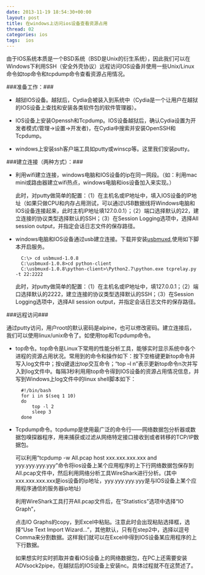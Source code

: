 ```yaml
---
date: 2013-11-19 18:54:30+00:00
layout: post
title: 在windows上访问ios设备查看资源占用
thread: 02
categories: ios
tags:  ios
---
```


由于IOS系统本质是一个BSD系统（BSD是Unix的衍生系统），因此我们可以在Windows下利用SSH（安全外壳协议）远程访问IOS设备并使用一些Unix/Linux命令如top命令和tcpdump命令查看资源占用情况。

###准备工作：###

- 越狱IOS设备。越狱后，Cydia会被装入到系统中（Cydia是一个让用户在越狱的IOS设备上查找和安装各类软件包的软件管理器）。

- IOS设备上安装Openssh和Tcpdump。IOS设备越狱后，确认Cydia设置为开发者模式(管理->设置->开发者)，在Cydia中搜索并安装OpenSSH和Tcpdump。

- windows上安装ssh客户端工具如putty或winscp等。这里我们安装putty。

###建立连接（两种方式）：###

- 利用wifi建立连接，windows电脑和IOS设备的ip在同一网段。（如：利用mac mini或路由器建立wifi热点，windows电脑和ios设备加入来实现。）

	此时，对putty做简单的配置：（1）在主机名或IP地址中，填入IOS设备的IP地址（如果只做CPU和内存占用测试，可以通过USB数据线将Windows电脑和IOS设备连接起来，此时主机IP地址填127.0.0.1）；（2）端口选择默认的22，建立连接的协议类型选择默认的SSH；（3）在Session Logging选项中，选择All session output，并指定会话日志文件的保存路径。

- windows电脑和IOS设备通过usb建立连接。下载并安装[usbmuxd](http://cgit.sukimashita.com/usbmuxd.git/snapshot/usbmuxd-1.0.8.tar.gz),使用如下脚本开启服务。

		C:\> cd usbmuxd-1.0.8
		C:\usbmuxd-1.0.8>cd python-client
		C:\usbmuxd-1.0.8\python-client>\Python2.7\python.exe tcprelay.py -t 22:2222
	此时，对putty做简单的配置：（1）在主机名或IP地址中，填127.0.0.1；（2）端口选择默认的2222，建立连接的协议类型选择默认的SSH；（3）在Session Logging选项中，选择All session output，并指定会话日志文件的保存路径。

###远程访问###
 
 通过putty访问，用户root的默认密码是alpine，也可以修改密码。建立连接后，我们可以使用linux/unix命令了。如使用top和Tcpdump命令。

- top命令。top命令是Linux下常用的性能分析工具，能够实时显示系统中各个进程的资源占用状况。常用到的命令和操作如下：按下空格键更新top命令并写入log文件中；按q键退出top交互命令；“top –l n”表示更新top命令n次并写入到log文件中。每隔3秒利用用top命令得到IOS设备的资源占用情况信息，并写到Windows上log文件中的linux shell脚本如下：
	
		#!/bin/bash
		for i in $(seq 1 10)
		do
			top -l 2
			sleep 3
		done
- Tcpdump命令。tcpdump是使用最广泛的命令行——网络数据包分析器或数据包嗅探器程序，用来捕获或过滤从网络特定接口接收到或者转移的TCP/IP数据包。

	可以利用“tcpdump  -w  All.pcap  host  xxx.xxx.xxx.xxx  and  yyy.yyy.yyy.yyy”命令将ios设备上某个应用程序的上下行网络数据包保存到All.pcap文件中，然后利用网络分析工具WireShark进行分析。(其中xxx.xxx.xxx.xxx是ios设备的ip地址，yyy.yyy.yyy.yyy是与IOS设备上某个应用程序通信的服务器ip地址)

	利用WireShark工具打开All.pcap文件后，在“Statistics”选项中选择“IO Graph”，

	点击IO Graphs的copy，到Excel中粘贴。注意此时会出现粘贴选择框，选择“Use Text Import Wizard…”，其他默认，只有在step2中，选择以逗号Comma来分割数据。这样我们就可以在Excel中得到IOS设备某应用程序的上下行数据。

	如果想实时实时抓取并查看IOS设备上的网络数据包，在PC上还需要安装ADVsock2pipe，在越狱后的IOS设备上安装nc。具体过程就不在这赘述了。




